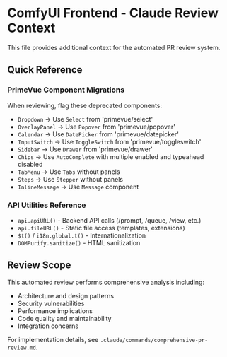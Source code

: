 # ComfyUI Frontend - Claude Review Context

This file provides additional context for the automated PR review system.

## Quick Reference

### PrimeVue Component Migrations

When reviewing, flag these deprecated components:
- `Dropdown` → Use `Select` from 'primevue/select'
- `OverlayPanel` → Use `Popover` from 'primevue/popover'
- `Calendar` → Use `DatePicker` from 'primevue/datepicker'
- `InputSwitch` → Use `ToggleSwitch` from 'primevue/toggleswitch'
- `Sidebar` → Use `Drawer` from 'primevue/drawer'
- `Chips` → Use `AutoComplete` with multiple enabled and typeahead disabled
- `TabMenu` → Use `Tabs` without panels
- `Steps` → Use `Stepper` without panels
- `InlineMessage` → Use `Message` component

### API Utilities Reference

- `api.apiURL()` - Backend API calls (/prompt, /queue, /view, etc.)
- `api.fileURL()` - Static file access (templates, extensions)
- `$t()` / `i18n.global.t()` - Internationalization
- `DOMPurify.sanitize()` - HTML sanitization

## Review Scope

This automated review performs comprehensive analysis including:
- Architecture and design patterns
- Security vulnerabilities
- Performance implications
- Code quality and maintainability
- Integration concerns

For implementation details, see `.claude/commands/comprehensive-pr-review.md`.